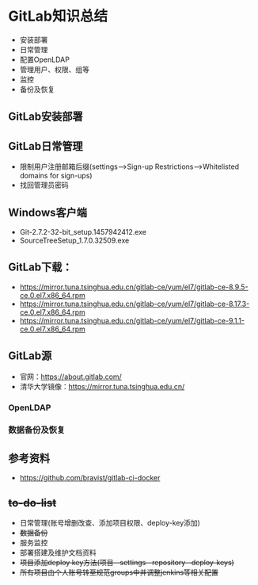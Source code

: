 # GitLab知识总结
- 安装部署
- 日常管理
- 配置OpenLDAP
- 管理用户、权限、组等
- 监控
- 备份及恢复


## GitLab安装部署
## GitLab日常管理
- 限制用户注册邮箱后缀(settings-->Sign-up Restrictions-->Whitelisted domains for sign-ups)
- 找回管理员密码

## Windows客户端
  - Git-2.7.2-32-bit_setup.1457942412.exe
  - SourceTreeSetup_1.7.0.32509.exe
## GitLab下载：
  - https://mirror.tuna.tsinghua.edu.cn/gitlab-ce/yum/el7/gitlab-ce-8.9.5-ce.0.el7.x86_64.rpm
  - https://mirror.tuna.tsinghua.edu.cn/gitlab-ce/yum/el7/gitlab-ce-8.17.3-ce.0.el7.x86_64.rpm
  - https://mirror.tuna.tsinghua.edu.cn/gitlab-ce/yum/el7/gitlab-ce-9.1.1-ce.0.el7.x86_64.rpm

## GitLab源
  - 官网：https://about.gitlab.com/
  - 清华大学镜像：https://mirror.tuna.tsinghua.edu.cn/

### OpenLDAP
### 数据备份及恢复
## 参考资料
- https://github.com/bravist/gitlab-ci-docker


## ~~to-do-list~~
- 日常管理(账号增删改查、添加项目权限、deploy-key添加)
- ~~数据备份~~
- 服务监控
- 部署搭建及维护文档资料
- ~~项目添加deploy key方法(项目--settings--repository--deploy-keys)~~
- ~~所有项目由个人账号转至规范groups中并调整jenkins等相关配置~~
